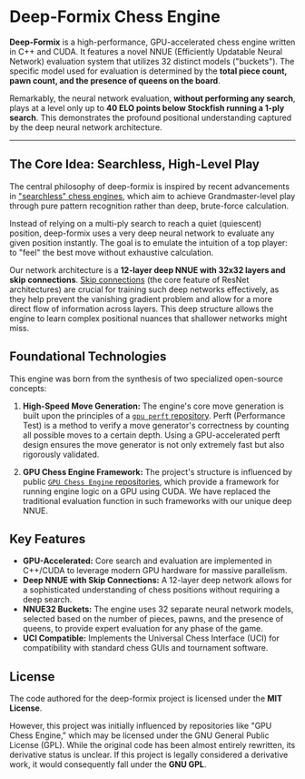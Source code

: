 # Deep-Formix Chess Engine

**Deep-Formix** is a high-performance, GPU-accelerated chess engine written in C++ and CUDA. It features a novel NNUE (Efficiently Updatable Neural Network) evaluation system that utilizes 32 distinct models ("buckets"). The specific model used for evaluation is determined by the **total piece count, pawn count, and the presence of queens on the board**.

Remarkably, the neural network evaluation, **without performing any search**, plays at a level only up to **40 ELO points below Stockfish running a 1-ply search**. This demonstrates the profound positional understanding captured by the deep neural network architecture.

---

## The Core Idea: Searchless, High-Level Play

The central philosophy of deep-formix is inspired by recent advancements in ["searchless" chess engines](https://github.com/google-deepmind/searchless_chess), which aim to achieve Grandmaster-level play through pure pattern recognition rather than deep, brute-force calculation.

Instead of relying on a multi-ply search to reach a quiet (quiescent) position, deep-formix uses a very deep neural network to evaluate any given position instantly. The goal is to emulate the intuition of a top player: to "feel" the best move without exhaustive calculation.

Our network architecture is a **12-layer deep NNUE with 32x32 layers and skip connections**. [Skip connections](https://medium.com/@iamchaudukien/skip-connection-and-explanation-of-resnet-b32fe84ba32e) (the core feature of ResNet architectures) are crucial for training such deep networks effectively, as they help prevent the vanishing gradient problem and allow for a more direct flow of information across layers. This deep structure allows the engine to learn complex positional nuances that shallower networks might miss.

## Foundational Technologies

This engine was born from the synthesis of two specialized open-source concepts:

1.  **High-Speed Move Generation:** The engine's core move generation is built upon the principles of a [`gpu perft` repository](https://www.chessprogramming.org/Perft). Perft (Performance Test) is a method to verify a move generator's correctness by counting all possible moves to a certain depth. Using a GPU-accelerated perft design ensures the move generator is not only extremely fast but also rigorously validated.

2.  **GPU Chess Engine Framework:** The project's structure is influenced by public [`GPU Chess Engine` repositories](https://github.com/dkozykowski/Chess-Engine-GPU), which provide a framework for running engine logic on a GPU using CUDA. We have replaced the traditional evaluation function in such frameworks with our unique deep NNUE.

## Key Features

*   **GPU-Accelerated:** Core search and evaluation are implemented in C++/CUDA to leverage modern GPU hardware for massive parallelism.
*   **Deep NNUE with Skip Connections:** A 12-layer deep network allows for a sophisticated understanding of chess positions without requiring a deep search.
*   **NNUE32 Buckets:** The engine uses 32 separate neural network models, selected based on the number of pieces, pawns, and the presence of queens, to provide expert evaluation for any phase of the game.
*   **UCI Compatible:** Implements the Universal Chess Interface (UCI) for compatibility with standard chess GUIs and tournament software.

## License

The code authored for the deep-formix project is licensed under the **MIT License**.

However, this project was initially influenced by repositories like "GPU Chess Engine," which may be licensed under the GNU General Public License (GPL). While the original code has been almost entirely rewritten, its derivative status is unclear. If this project is legally considered a derivative work, it would consequently fall under the **GNU GPL**.
